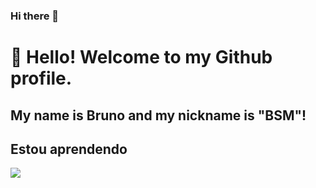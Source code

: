 ### Hi there 👋
# 👋 Hello! Welcome to my Github profile.
## My name is Bruno and my nickname is "BSM"!


## Estou aprendendo

<img src="https://cdn.jsdelivr.net/gh/devicons/devicon/icons/css3/css3-original-wordmark.svg" />
